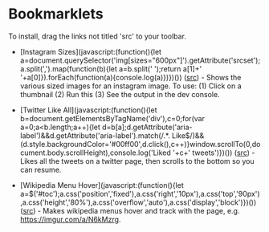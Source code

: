 
# Bookmarklets

To install, drag the links not titled 'src' to your toolbar.


*	[Instagram Sizes](javascript:(function(){let a=document.querySelector('img[sizes="600px"]').getAttribute('srcset');a.split(',').map(function(b){let a=b.split(' ');return a[1]+' '+a[0]}).forEach(function(a){console.log(a)})})()) ([src](https://github.com/spudtrooper/bookmarklets/blob/main/js/instagram-sizes.js)) - Shows the various sized images for an instagram image. To use: (1) Click on a thumbnail (2) Run this (3) See the output in the dev console.

*	[Twitter Like All](javascript:(function(){let b=document.getElementsByTagName('div'),c=0;for(var a=0;a<b.length;a++){let d=b[a];d.getAttribute('aria-label')&&d.getAttribute('aria-label').match(/.*\. Like$/)&&(d.style.backgroundColor='#00ff00',d.click(),c++)}window.scrollTo(0,document.body.scrollHeight),console.log('Liked '+c+' tweets')})()) ([src](https://github.com/spudtrooper/bookmarklets/blob/main/js/twitter-like-all.js)) - Likes all the tweets on a twitter page, then scrolls to the bottom so you can resume.

*	[Wikipedia Menu Hover](javascript:(function(){let a=$('#toc');a.css('position','fixed'),a.css('right','10px'),a.css('top','90px'),a.css('height','80%'),a.css('overflow','auto'),a.css('display','block')})()) ([src](https://github.com/spudtrooper/bookmarklets/blob/main/js/wikipedia-toc.js)) - Makes wikipedia menus hover and track with the page, e.g. https://imgur.com/a/N6kMzrg.

		